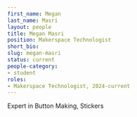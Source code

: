 ```yaml
---
first_name: Megan
last_name: Masri
layout: people
title: Megan Masri
position: Makerspace Technologist
short_bio:
slug: megan-masri
status: current
people-category:
- student
roles:
- Makerspace Technologist, 2024-current
---
```


Expert in Button Making, Stickers
